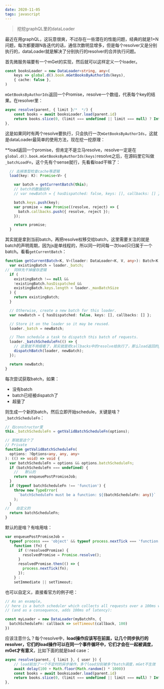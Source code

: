 ```yaml
---
date: 2020-11-05
tags: javascript
---
```


> 挖挖graphQL里的dataLoader

最近在用graphQL，这玩意很爽，不过存在一些潜在的性能问题，经典的就是1+N问题，每次都要跟N各迭代的话，通信次数明显增多，但是每个resolver又是分别执行的，dataLoader就是解决了分别执行的resolver的合并执行问题。

首先微服务端要有一个mGet的实现，然后就可以这样定义一个loader。

```ts
const booksLoader = new DataLoader<string, any>(
    keys => global.d().book.mGetBooksByAuthorIds(keys), 
    { cache: false },
)
```

`mGetBooksByAuthorIds`返回一个Promise，resolve一个数组，代表每个key的结果。在resolver里：

```ts
async resolve(parent, { limit }/*  */) {
    const books = await booksLoader.load(parent.id)
    return books.slice(0, (limit === undefined || limit === null) ? Infinity : limit)
},
```

这是如果同时有两个resolve要执行，只会执行一次`mGetBooksByAuthorIds`，这就是dataLoader最简单的使用方法，现在挖一挖原理：

**load返回一个promise，但肯定不是立马resolve，resolve一定是在`global.d().book.mGetBooksByAuthorIds(keys)`resolve之后，在源码里它叫做`_batchLoadFn`，这个先有个sense就行，先看看load干嘛了：

```ts
  // 去掉类型检查cache等逻辑
  load(key: K): Promise<V> {

    var batch = getCurrentBatch(this);
    // batch的数据结构
    // var newBatch = { hasDispatched: false, keys: [], callbacks: [] };

    batch.keys.push(key);
    var promise = new Promise((resolve, reject) => {
      batch.callbacks.push({ resolve, reject });
    });

    return promise;
  }
```

其实就是拿到当前batch，再把resolve权移交给batch，这里需要关注的就是batch的声明周期，因为js是单线程的，所以同一时间每一次load只归属于一个batch。看看`getCurrentBatch`：

```ts
function getCurrentBatch<K, V>(loader: DataLoader<K, V, any>): Batch<K, V> {
  var existingBatch = loader._batch;
//  同样先干掉缓存逻辑
  if (
    existingBatch !== null &&
    !existingBatch.hasDispatched &&
    existingBatch.keys.length < loader._maxBatchSize
  ) {
    return existingBatch;
  }

  // Otherwise, create a new batch for this loader.
  var newBatch = { hasDispatched: false, keys: [], callbacks: [] };

  // Store it on the loader so it may be reused.
  loader._batch = newBatch;

  // Then schedule a task to dispatch this batch of requests.
  loader._batchScheduleFn(() => {
    // 这里就不用细看了，其实就是把callbacks中的resolve给执行了，那么load返回的promise就都resolve了
    dispatchBatch(loader, newBatch);
  });

  return newBatch;
}
```

每次尝试获取batch，如果：

- 没有batch
- batch已经被dispatch了
- 超量了

则生成一个新的batch，然后立即开始schedule，关键是啥？`_batchScheduleFn`：

```ts
// 在constructor里
this._batchScheduleFn = getValidBatchScheduleFn(options);

// 那就是这个了
// Private
function getValidBatchScheduleFn(
  options: ?Options<any, any, any>
): (() => void) => void {
  var batchScheduleFn = options && options.batchScheduleFn;
  if (batchScheduleFn === undefined) {
    //   默认的
    return enqueuePostPromiseJob;
  }
  if (typeof batchScheduleFn !== 'function') {
    throw new TypeError(
      `batchScheduleFn must be a function: ${(batchScheduleFn: any)}`
    );
  }
//   自定义的
  return batchScheduleFn;
}
```

默认的是啥？有啥用啥：

```ts
var enqueuePostPromiseJob =
  typeof process === 'object' && typeof process.nextTick === 'function' ?
    function (fn) {
      if (!resolvedPromise) {
        resolvedPromise = Promise.resolve();
      }
      resolvedPromise.then(() => {
        process.nextTick(fn);
      });
    } :
    setImmediate || setTimeout;
```

也可以自定义，直接看官方的例子吧：

```ts
// As an example, 
// here is a batch scheduler which collects all requests over a 100ms window of time
// (and as a consequence, adds 100ms of latency):

const myLoader = new DataLoader(myBatchFn, {
  batchScheduleFn: callback => setTimeout(callback, 100)
})

```

应该注意什么？每个resolve中，**load操作应该写在前面，让几个同步执行的resolver，它们的load操作可以在同一个事件循环中，它们才会在一起被调度，mGet才有意义**，比如下面的就是bad case：

```ts
async resolve(parent, { limit }, { user }) {
    // load前加了一个不定时的异步操作，多个load分别被多个batch调度，mGet不生效
    await delay(100 + Math.floor(Math.random() * 1000)) 
    const books = await booksLoader.load(parent.id)
    return books.slice(0, (limit === undefined || limit === null) ? Infinity : limit)
},
```